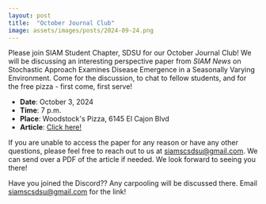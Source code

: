 ```yaml
---
layout: post
title:  "October Journal Club"
image: assets/images/posts/2024-09-24.png
---
```


Please join SIAM Student Chapter, SDSU for our October Journal Club! We will be discussing an interesting perspective paper from _SIAM News_ on Stochastic Approach Examines Disease Emergence in a Seasonally Varying Environment. Come for the discussion, to chat to fellow students, and for the free pizza - first come, first serve!

- __Date__:   October 3, 2024
- __Time__:   7 p.m.
- __Place__:  Woodstock's Pizza, 6145 El Cajon Blvd
- __Article__:  [Click here!](https://www.siam.org/publications/siam-news/articles/stochastic-approach-examines-disease-emergence-in-a-seasonally-varying-environment/)

If you are unable to access the paper for any reason or have any other questions, please feel free to reach out to us at [siamscsdsu@gmail.com](mailto:siamscsdsu@gmail.com). We can send over a PDF of the article if needed. We look forward to seeing you there!

Have you joined the Discord?? Any carpooling will be discussed there. Email [siamscsdsu@gmail.com](mailto:siamscsdsu@gmail.com) for the link!